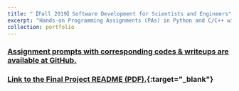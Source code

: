 ```yaml
---
title: "【Fall 2019】Software Development for Scientists and Engineers"
excerpt: "Hands-on Programming Assignments (PAs) in Python and C/C++ with designing, writing, hand-tracing, compiling and debugging for computational problems from various science and engineering disciplines. <br/><img src='/images/8_cme211.gif'>"
collection: portfolio
---
```


### [Assignment prompts with corresponding codes & writeups are available at GitHub.](https://github.com/chkao831/FA19_Software-Development-for-Scientists-and-Engineers_StanfordCME211)

### [Link to the Final Project README (PDF).](https://mozilla.github.io/pdf.js/web/viewer.html?file=https://raw.githubusercontent.com/chkao831/FA19_Software-Development-for-Scientists-and-Engineers_StanfordCME211/master/project/writeup.pdf){:target="_blank"}
